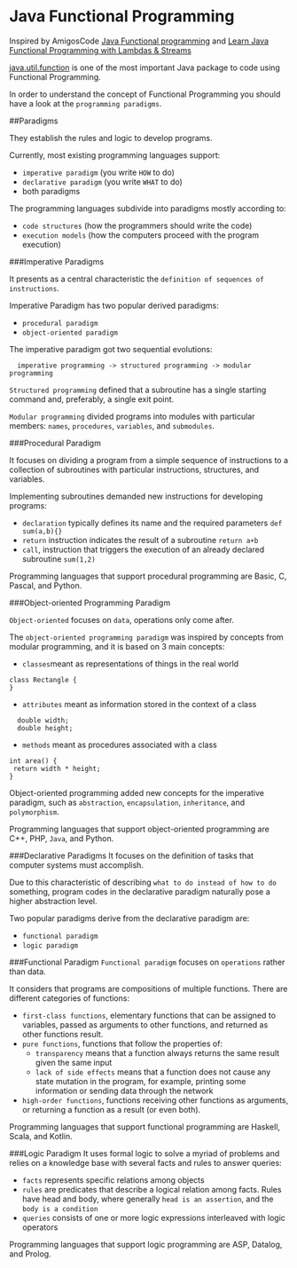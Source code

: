 # Java Functional Programming
Inspired by AmigosCode [Java Functional programming](https://www.youtube.com/watch?v=VRpHdSFWGPs) and [Learn Java Functional Programming with Lambdas & Streams](https://www.udemy.com/course/functional-programming-with-java/) 

[java.util.function](https://docs.oracle.com/javase/8/docs/api/java/util/function/package-summary.html#package.description) is one of the most important Java package to code using Functional Programming.

In order to understand the concept of Functional Programming you should have a look at the ``programming paradigms``.

##Paradigms

They establish the rules and logic to develop programs.

Currently, most existing programming languages support:
* ``imperative paradigm`` (you write ``HOW`` to do)
* ``declarative paradigm`` (you write ``WHAT`` to do)
* both paradigms

The programming languages subdivide into paradigms mostly according to:
* ``code structures`` (how the programmers should write the code)
* ``execution models`` (how the computers proceed with the program execution)

###Imperative Paradigms

It presents as a central characteristic the ``definition of sequences of instructions``.

Imperative Paradigm has two popular derived paradigms:
* ``procedural paradigm``
* ``object-oriented paradigm``

The imperative paradigm got two sequential evolutions:

      imperative programming -> structured programming -> modular programming

``Structured programming`` defined that a subroutine has a single starting command and, preferably, a single exit point.

``Modular programming`` divided programs into modules with particular members:
``names``, ``procedures``, ``variables``, and ``submodules``.

###Procedural Paradigm

It focuses on dividing a program from a simple sequence of instructions to a collection of subroutines with particular instructions, structures, and variables.

Implementing subroutines demanded new instructions for developing programs:
* ``declaration`` typically defines its name and the required parameters  ``def sum(a,b){}``
* ``return`` instruction indicates the result of a subroutine ``return a+b``
* ``call``, instruction that triggers the execution of an already declared subroutine ``sum(1,2)``

Programming languages that support procedural programming are Basic, C, Pascal, and Python.

###Object-oriented Programming Paradigm

``Object-oriented`` focuses on ``data``, operations only come after.

The ``object-oriented programming paradigm`` was inspired by concepts from modular programming, and it is based on 3 main concepts:
* ``classes``meant as representations of things in the real world
```
class Rectangle {
}
```
* ``attributes`` meant as information stored in the context of a class 
```
  double width;
  double height;
```
* ``methods`` meant as procedures associated with a class
```
int area() {
 return width * height;
}
```
Object-oriented programming added new concepts for the imperative paradigm, such as ``abstraction``, ``encapsulation``, ``inheritance``, and ``polymorphism``.

Programming languages that support object-oriented programming are C++, PHP, ``Java``, and Python.

###Declarative Paradigms
It focuses on the definition of tasks that computer systems must accomplish.

Due to this characteristic of describing ``what to do instead of how to do`` something, program codes in the declarative paradigm naturally pose a higher abstraction level.

Two popular paradigms derive from the declarative paradigm are:
* ``functional paradigm``
* ``logic paradigm``

###Functional Paradigm
``Functional paradigm`` focuses on ``operations`` rather than data.

It considers that programs are compositions of multiple functions.
There are different categories of functions:
* ``first-class functions``, elementary functions that can be assigned to variables, passed as arguments to other functions, and returned as other functions result.
* ``pure functions``,  functions that follow the properties of:
  * ``transparency`` means that a function always returns the same result given the same input
  * ``lack of side effects`` means that a function does not cause any state mutation in the program, for example, printing some information or sending data through the network
* ``high-order functions``, functions receiving other functions as arguments, or returning a function as a result (or even both).

Programming languages that support functional programming are Haskell, Scala, and Kotlin.

###Logic Paradigm
It uses formal logic to solve a myriad of problems and relies on a knowledge base with several facts and rules to answer queries:
* ``facts`` represents specific relations among objects
* ``rules`` are predicates that describe a logical relation among facts. Rules have head and body, where generally ``head is an assertion``, and the ``body is a condition``
* ``queries`` consists of one or more logic expressions interleaved with logic operators

Programming languages that support logic programming are ASP, Datalog, and Prolog.